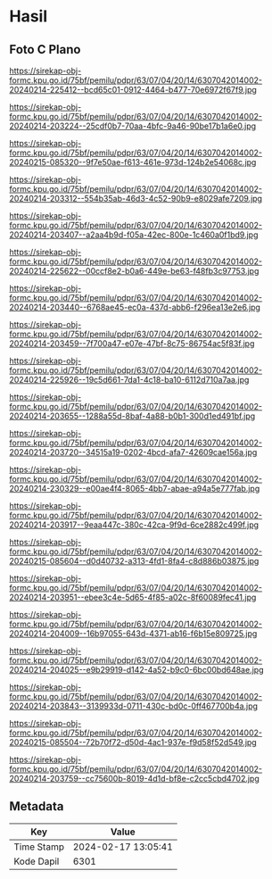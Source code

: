 # Hasil

## Foto C Plano

https://sirekap-obj-formc.kpu.go.id/75bf/pemilu/pdpr/63/07/04/20/14/6307042014002-20240214-225412--bcd65c01-0912-4464-b477-70e6972f67f9.jpg

https://sirekap-obj-formc.kpu.go.id/75bf/pemilu/pdpr/63/07/04/20/14/6307042014002-20240214-203224--25cdf0b7-70aa-4bfc-9a46-90be17b1a6e0.jpg

https://sirekap-obj-formc.kpu.go.id/75bf/pemilu/pdpr/63/07/04/20/14/6307042014002-20240215-085320--9f7e50ae-f613-461e-973d-124b2e54068c.jpg

https://sirekap-obj-formc.kpu.go.id/75bf/pemilu/pdpr/63/07/04/20/14/6307042014002-20240214-203312--554b35ab-46d3-4c52-90b9-e8029afe7209.jpg

https://sirekap-obj-formc.kpu.go.id/75bf/pemilu/pdpr/63/07/04/20/14/6307042014002-20240214-203407--a2aa4b9d-f05a-42ec-800e-1c460a0f1bd9.jpg

https://sirekap-obj-formc.kpu.go.id/75bf/pemilu/pdpr/63/07/04/20/14/6307042014002-20240214-225622--00ccf8e2-b0a6-449e-be63-f48fb3c97753.jpg

https://sirekap-obj-formc.kpu.go.id/75bf/pemilu/pdpr/63/07/04/20/14/6307042014002-20240214-203440--6768ae45-ec0a-437d-abb6-f296ea13e2e6.jpg

https://sirekap-obj-formc.kpu.go.id/75bf/pemilu/pdpr/63/07/04/20/14/6307042014002-20240214-203459--7f700a47-e07e-47bf-8c75-86754ac5f83f.jpg

https://sirekap-obj-formc.kpu.go.id/75bf/pemilu/pdpr/63/07/04/20/14/6307042014002-20240214-225926--19c5d661-7da1-4c18-ba10-6112d710a7aa.jpg

https://sirekap-obj-formc.kpu.go.id/75bf/pemilu/pdpr/63/07/04/20/14/6307042014002-20240214-203655--1288a55d-8baf-4a88-b0b1-300d1ed491bf.jpg

https://sirekap-obj-formc.kpu.go.id/75bf/pemilu/pdpr/63/07/04/20/14/6307042014002-20240214-203720--34515a19-0202-4bcd-afa7-42609cae156a.jpg

https://sirekap-obj-formc.kpu.go.id/75bf/pemilu/pdpr/63/07/04/20/14/6307042014002-20240214-230329--e00ae4f4-8065-4bb7-abae-a94a5e777fab.jpg

https://sirekap-obj-formc.kpu.go.id/75bf/pemilu/pdpr/63/07/04/20/14/6307042014002-20240214-203917--9eaa447c-380c-42ca-9f9d-6ce2882c499f.jpg

https://sirekap-obj-formc.kpu.go.id/75bf/pemilu/pdpr/63/07/04/20/14/6307042014002-20240215-085604--d0d40732-a313-4fd1-8fa4-c8d886b03875.jpg

https://sirekap-obj-formc.kpu.go.id/75bf/pemilu/pdpr/63/07/04/20/14/6307042014002-20240214-203951--ebee3c4e-5d65-4f85-a02c-8f60089fec41.jpg

https://sirekap-obj-formc.kpu.go.id/75bf/pemilu/pdpr/63/07/04/20/14/6307042014002-20240214-204009--16b97055-643d-4371-ab16-f6b15e809725.jpg

https://sirekap-obj-formc.kpu.go.id/75bf/pemilu/pdpr/63/07/04/20/14/6307042014002-20240214-204025--e9b29919-d142-4a52-b9c0-6bc00bd648ae.jpg

https://sirekap-obj-formc.kpu.go.id/75bf/pemilu/pdpr/63/07/04/20/14/6307042014002-20240214-203843--3139933d-0711-430c-bd0c-0ff467700b4a.jpg

https://sirekap-obj-formc.kpu.go.id/75bf/pemilu/pdpr/63/07/04/20/14/6307042014002-20240215-085504--72b70f72-d50d-4ac1-937e-f9d58f52d549.jpg

https://sirekap-obj-formc.kpu.go.id/75bf/pemilu/pdpr/63/07/04/20/14/6307042014002-20240214-203759--cc75600b-8019-4d1d-bf8e-c2cc5cbd4702.jpg


## Metadata

| Key        | Value               |
| ---------- | ------------------- |
| Time Stamp | 2024-02-17 13:05:41 |
| Kode Dapil | 6301                |



